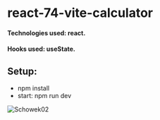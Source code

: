 # react-74-vite-calculator

#### Technologies used: react.
#### Hooks used: useState.
## Setup:
* npm install
* start: npm run dev

![Schowek02](https://user-images.githubusercontent.com/61388692/231564194-50ce49c3-9893-4fe5-b024-dff74d8645c5.png)
